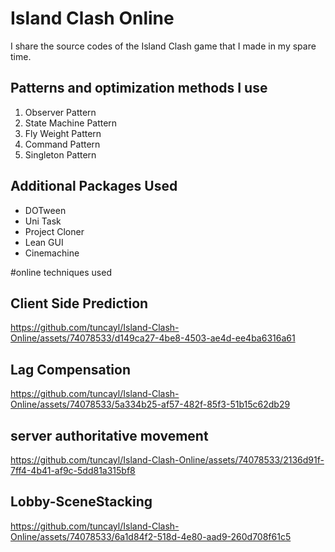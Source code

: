 # Island Clash Online
I share the source codes of the Island Clash game that I made in my spare time.

##  Patterns and optimization methods I use

1. Observer Pattern
2. State Machine Pattern
3. Fly Weight Pattern
4. Command Pattern
5. Singleton Pattern

## Additional Packages Used

* DOTween
* Uni Task
* Project Cloner
* Lean GUI
* Cinemachine


#online techniques used

## Client Side Prediction 
https://github.com/tuncayl/Island-Clash-Online/assets/74078533/d149ca27-4be8-4503-ae4d-ee4ba6316a61
## Lag Compensation 
https://github.com/tuncayl/Island-Clash-Online/assets/74078533/5a334b25-af57-482f-85f3-51b15c62db29
## server authoritative movement
https://github.com/tuncayl/Island-Clash-Online/assets/74078533/2136d91f-7ff4-4b41-af9c-5dd81a315bf8
## Lobby-SceneStacking
https://github.com/tuncayl/Island-Clash-Online/assets/74078533/6a1d84f2-518d-4e80-aad9-260d708f61c5



